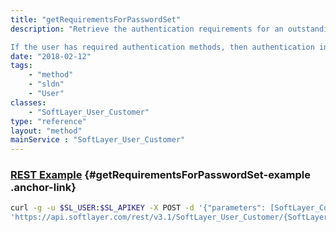 ```yaml
---
title: "getRequirementsForPasswordSet"
description: "Retrieve the authentication requirements for an outstanding password set/reset request.  The requirements returned in the same SoftLayer_Container_User_Customer_PasswordSet container which is provided as a parameter into this request.  The SoftLayer_Container_User_Customer_PasswordSet::authenticationMethods array will contain an entry for each authentication method required for the user.  See SoftLayer_Container_User_Customer_PasswordSet for more details. 

If the user has required authentication methods, then authentication information will be supplied to the SoftLayer_User_Customer::processPasswordSetRequest method within this same SoftLayer_Container_User_Customer_PasswordSet container.  All existing information in the container must continue to exist in the container to complete the password set/reset process. "
date: "2018-02-12"
tags:
    - "method"
    - "sldn"
    - "User"
classes:
    - "SoftLayer_User_Customer"
type: "reference"
layout: "method"
mainService : "SoftLayer_User_Customer"
---
```


### [REST Example](#getRequirementsForPasswordSet-example) <a href="/article/rest/"><i class="fas fa-question"></i></a> {#getRequirementsForPasswordSet-example .anchor-link} 
```bash
curl -g -u $SL_USER:$SL_APIKEY -X POST -d '{"parameters": [SoftLayer_Container_User_Customer_PasswordSet]}' \
'https://api.softlayer.com/rest/v3.1/SoftLayer_User_Customer/{SoftLayer_User_CustomerID}/getRequirementsForPasswordSet'
```

